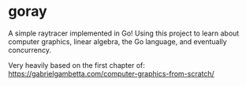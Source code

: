 # goray

A simple raytracer implemented in Go! Using this project to learn about computer graphics, linear algebra, the Go language, and eventually concurrency. 

Very heavily based on the first chapter of: https://gabrielgambetta.com/computer-graphics-from-scratch/   
